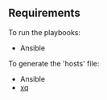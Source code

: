 ## Requirements

To run the playbooks:

- Ansible

To generate the 'hosts' file:

- Ansible
- [xq][]

[xq]: https://github.com/kislyuk/yq
